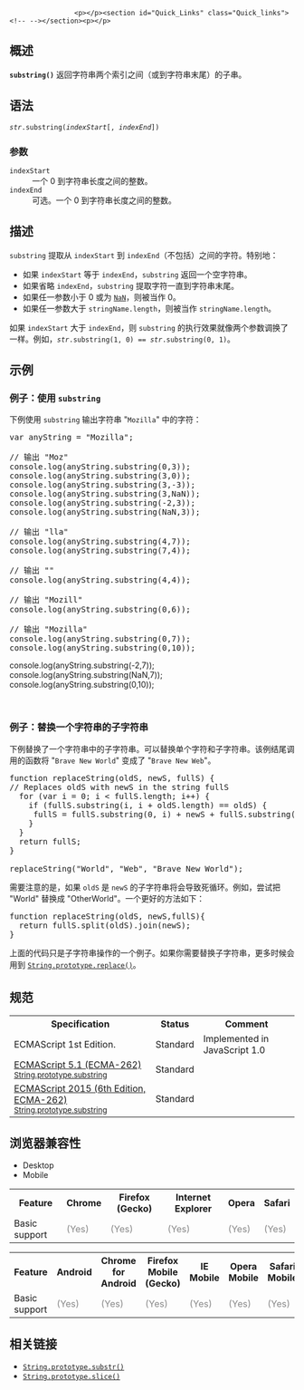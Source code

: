 
                
                  
                    <p></p><section id="Quick_Links" class="Quick_links"><!-- --></section><p></p>

<h2 name="Summary" id="Summary">&#x6982;&#x8FF0;</h2>

<p><code><strong>substring()</strong></code> &#x8FD4;&#x56DE;&#x5B57;&#x7B26;&#x4E32;&#x4E24;&#x4E2A;&#x7D22;&#x5F15;&#x4E4B;&#x95F4;&#xFF08;&#x6216;&#x5230;&#x5B57;&#x7B26;&#x4E32;&#x672B;&#x5C3E;&#xFF09;&#x7684;&#x5B50;&#x4E32;&#x3002;</p>

<h2 name="Syntax" id="Syntax">&#x8BED;&#x6CD5;</h2>

<pre class="syntaxbox"><code><var>str</var>.substring(<var>indexStart</var>[, <var>indexEnd</var>])</code></pre>

<h3 name="Parameters" id="Parameters">&#x53C2;&#x6570;</h3>

<dl>
 <dt><code>indexStart</code></dt>
 <dd>&#x4E00;&#x4E2A; 0 &#x5230;&#x5B57;&#x7B26;&#x4E32;&#x957F;&#x5EA6;&#x4E4B;&#x95F4;&#x7684;&#x6574;&#x6570;&#x3002;</dd>
 <dt><code>indexEnd</code></dt>
 <dd>&#x53EF;&#x9009;&#x3002;&#x4E00;&#x4E2A; 0 &#x5230;&#x5B57;&#x7B26;&#x4E32;&#x957F;&#x5EA6;&#x4E4B;&#x95F4;&#x7684;&#x6574;&#x6570;&#x3002;</dd>
</dl>

<h2 name="Description" id="Description">&#x63CF;&#x8FF0;</h2>

<p><code>substring</code> &#x63D0;&#x53D6;&#x4ECE;&#xA0;<code>indexStart</code>&#xA0;&#x5230; <code>indexEnd</code>&#xFF08;&#x4E0D;&#x5305;&#x62EC;&#xFF09;&#x4E4B;&#x95F4;&#x7684;&#x5B57;&#x7B26;&#x3002;&#x7279;&#x522B;&#x5730;&#xFF1A;</p>

<ul>
 <li>&#x5982;&#x679C; <code>indexStart</code>&#xA0;&#x7B49;&#x4E8E; <code>indexEnd</code>&#xFF0C;<code>substring</code> &#x8FD4;&#x56DE;&#x4E00;&#x4E2A;&#x7A7A;&#x5B57;&#x7B26;&#x4E32;&#x3002;</li>
 <li>&#x5982;&#x679C;&#x7701;&#x7565;&#xA0;<code>indexEnd</code>&#xFF0C;<code>substring</code> &#x63D0;&#x53D6;&#x5B57;&#x7B26;&#x4E00;&#x76F4;&#x5230;&#x5B57;&#x7B26;&#x4E32;&#x672B;&#x5C3E;&#x3002;</li>
 <li>&#x5982;&#x679C;&#x4EFB;&#x4E00;&#x53C2;&#x6570;&#x5C0F;&#x4E8E; 0 &#x6216;&#x4E3A;&#xA0;<a href="/zh-CN/docs/Web/JavaScript/Reference/Global_Objects/NaN" title="&#x5168;&#x5C40;&#x5C5E;&#x6027; NaN &#x8868;&#x793A; Not-A-Number &#x7684;&#x503C;&#x3002;"><code>NaN</code></a>&#xFF0C;&#x5219;&#x88AB;&#x5F53;&#x4F5C; 0&#x3002;</li>
 <li>&#x5982;&#x679C;&#x4EFB;&#x4E00;&#x53C2;&#x6570;&#x5927;&#x4E8E;&#xA0;<code>stringName.length</code>&#xFF0C;&#x5219;&#x88AB;&#x5F53;&#x4F5C;&#xA0;<code>stringName.length</code>&#x3002;</li>
</ul>

<p>&#x5982;&#x679C; <code>indexStart</code>&#xA0;&#x5927;&#x4E8E; <code>indexEnd</code>&#xFF0C;&#x5219; <code>substring</code> &#x7684;&#x6267;&#x884C;&#x6548;&#x679C;&#x5C31;&#x50CF;&#x4E24;&#x4E2A;&#x53C2;&#x6570;&#x8C03;&#x6362;&#x4E86;&#x4E00;&#x6837;&#x3002;&#x4F8B;&#x5982;&#xFF0C;<code><em>str</em>.substring(1, 0) == <em>str</em>.substring(0, 1)</code>&#x3002;</p>

<h2 name="Examples" id="Examples">&#x793A;&#x4F8B;</h2>

<h3 name="Example:_Using_substring" id="Example:_Using_substring">&#x4F8B;&#x5B50;&#xFF1A;&#x4F7F;&#x7528;&#xA0;<code>substring</code></h3>

<p>&#x4E0B;&#x4F8B;&#x4F7F;&#x7528;&#xA0;<code>substring</code>&#xA0;&#x8F93;&#x51FA;&#x5B57;&#x7B26;&#x4E32; &quot;<code>Mozilla</code>&quot; &#x4E2D;&#x7684;&#x5B57;&#x7B26;&#xFF1A;</p>

<pre class="brush:js">var anyString = &quot;Mozilla&quot;;

// &#x8F93;&#x51FA; &quot;Moz&quot;
console.log(anyString.substring(0,3));
console.log(anyString.substring(3,0));
console.log(anyString.substring(3,-3));
console.log(anyString.substring(3,NaN));
console.log(anyString.substring(-2,3));
console.log(anyString.substring(NaN,3));

// &#x8F93;&#x51FA; &quot;lla&quot;
console.log(anyString.substring(4,7));
console.log(anyString.substring(7,4));

// &#x8F93;&#x51FA; &quot;&quot;
console.log(anyString.substring(4,4));

// &#x8F93;&#x51FA; &quot;Mozill&quot;
console.log(anyString.substring(0,6));

// &#x8F93;&#x51FA; &quot;Mozilla&quot;
console.log(anyString.substring(0,7));
console.log(anyString.substring(0,10));
</pre>

<p>console.log(anyString.substring(-2,7));<br>
 console.log(anyString.substring(NaN,7));<br>
 console.log(anyString.substring(0,10));</p>

<p>&#xA0;</p>

<h3 name="Example:_Replacing_a_substring_within_a_string" id="Example:_Replacing_a_substring_within_a_string">&#x4F8B;&#x5B50;&#xFF1A;&#x66FF;&#x6362;&#x4E00;&#x4E2A;&#x5B57;&#x7B26;&#x4E32;&#x7684;&#x5B50;&#x5B57;&#x7B26;&#x4E32;</h3>

<p>&#x4E0B;&#x4F8B;&#x66FF;&#x6362;&#x4E86;&#x4E00;&#x4E2A;&#x5B57;&#x7B26;&#x4E32;&#x4E2D;&#x7684;&#x5B50;&#x5B57;&#x7B26;&#x4E32;&#x3002;&#x53EF;&#x4EE5;&#x66FF;&#x6362;&#x5355;&#x4E2A;&#x5B57;&#x7B26;&#x548C;&#x5B50;&#x5B57;&#x7B26;&#x4E32;&#x3002;&#x8BE5;&#x4F8B;&#x7ED3;&#x5C3E;&#x8C03;&#x7528;&#x7684;&#x51FD;&#x6570;&#x5C06; &quot;<code>Brave New World</code>&quot; &#x53D8;&#x6210;&#x4E86; &quot;<code>Brave New Web</code>&quot;&#x3002;</p>

<pre class="brush:js">function replaceString(oldS, newS, fullS) {
// Replaces oldS with newS in the string fullS
  for (var i = 0; i &lt; fullS.length; i++) {
    if (fullS.substring(i, i + oldS.length) == oldS) {
     fullS = fullS.substring(0, i) + newS + fullS.substring(i + oldS.length, fullS.length);
    }
  }
  return fullS;
}

replaceString(&quot;World&quot;, &quot;Web&quot;, &quot;Brave New World&quot;);</pre>

<p>&#x9700;&#x8981;&#x6CE8;&#x610F;&#x7684;&#x662F;&#xFF0C;&#x5982;&#x679C;&#xA0;<code>oldS</code> &#x662F; <code>newS</code>&#xA0;&#x7684;&#x5B50;&#x5B57;&#x7B26;&#x4E32;&#x5C06;&#x4F1A;&#x5BFC;&#x81F4;&#x6B7B;&#x5FAA;&#x73AF;&#x3002;&#x4F8B;&#x5982;&#xFF0C;&#x5C1D;&#x8BD5;&#x628A; &quot;World&quot; &#x66FF;&#x6362;&#x6210; &quot;OtherWorld&quot;&#x3002;&#x4E00;&#x4E2A;&#x66F4;&#x597D;&#x7684;&#x65B9;&#x6CD5;&#x5982;&#x4E0B;&#xFF1A;</p>

<pre class="brush:js">function replaceString(oldS, newS,fullS){
  return fullS.split(oldS).join(newS);
}</pre>

<p><span style="line-height: 1.5;">&#x4E0A;&#x9762;&#x7684;&#x4EE3;&#x7801;&#x53EA;&#x662F;&#x5B50;&#x5B57;&#x7B26;&#x4E32;&#x64CD;&#x4F5C;&#x7684;&#x4E00;&#x4E2A;&#x4F8B;&#x5B50;&#x3002;&#x5982;&#x679C;&#x4F60;&#x9700;&#x8981;&#x66FF;&#x6362;&#x5B50;&#x5B57;&#x7B26;&#x4E32;&#xFF0C;&#x66F4;&#x591A;&#x65F6;&#x5019;&#x4F1A;&#x7528;&#x5230;&#xA0;</span><span style="line-height: 1.5em;"><a href="/zh-CN/docs/Web/JavaScript/Reference/Global_Objects/String/replace" title="replace() &#x65B9;&#x6CD5;&#x4F7F;&#x7528;&#x4E00;&#x4E2A;&#x66FF;&#x6362;&#x503C;&#xFF08;replacement&#xFF09;&#x66FF;&#x6362;&#x6389;&#x4E00;&#x4E2A;&#x5339;&#x914D;&#x6A21;&#x5F0F;&#xFF08;pattern&#xFF09;&#x5728;&#x539F;&#x5B57;&#x7B26;&#x4E32;&#x4E2D;&#x67D0;&#x4E9B;&#x6216;&#x6240;&#x6709;&#x7684;&#x5339;&#x914D;&#x9879;&#xFF0C;&#x5E76;&#x8FD4;&#x56DE;&#x66FF;&#x6362;&#x540E;&#x7684;&#x65B0;&#x7684;&#x5B57;&#x7B26;&#x4E32;&#x3002;&#x8FD9;&#x4E2A;&#x66FF;&#x6362;&#x6A21;&#x5F0F;&#x53EF;&#x4EE5;&#x662F;&#x4E00;&#x4E2A;&#x5B57;&#x7B26;&#x4E32;&#x6216;&#x8005;&#x4E00;&#x4E2A;&#xA0;RegExp&#xFF0C;&#x66FF;&#x6362;&#x503C;&#x53EF;&#x4EE5;&#x662F;&#x4E00;&#x4E2A;&#x5B57;&#x7B26;&#x4E32;&#x6216;&#x8005;&#x4E00;&#x4E2A;&#x51FD;&#x6570;&#x3002;"><code>String.prototype.replace()</code></a>&#x3002;</span></p>

<h2 id="&#x89C4;&#x8303;">&#x89C4;&#x8303;</h2>

<table class="standard-table">
 <tbody>
  <tr>
   <th scope="col">Specification</th>
   <th scope="col">Status</th>
   <th scope="col">Comment</th>
  </tr>
  <tr>
   <td>ECMAScript 1st Edition.</td>
   <td>Standard</td>
   <td>Implemented in JavaScript 1.0</td>
  </tr>
  <tr>
   <td><a href="http://www.ecma-international.org/ecma-262/5.1/#sec-15.5.4.15" class="external" lang="en" hreflang="en">ECMAScript 5.1 (ECMA-262)<br><small lang="zh-CN">String.prototype.substring</small></a></td>
   <td><span class="spec-Standard">Standard</span></td>
   <td>&#xA0;</td>
  </tr>
  <tr>
   <td><a href="http://www.ecma-international.org/ecma-262/6.0/#sec-string.prototype.substring" class="external" lang="en" hreflang="en">ECMAScript 2015 (6th Edition, ECMA-262)<br><small lang="zh-CN">String.prototype.substring</small></a></td>
   <td><span class="spec-Standard">Standard</span></td>
   <td>&#xA0;</td>
  </tr>
 </tbody>
</table>

<h2 id="&#x6D4F;&#x89C8;&#x5668;&#x517C;&#x5BB9;&#x6027;">&#x6D4F;&#x89C8;&#x5668;&#x517C;&#x5BB9;&#x6027;</h2>

<p></p><div class="htab"> 
    <a name="AutoCompatibilityTable" id="AutoCompatibilityTable"></a> 
    <ul> 
        <li class="selected"><a>Desktop</a></li> 
        <li><a>Mobile</a></li> 
    </ul> 
</div><p></p>

<div id="compat-desktop">
<table class="compat-table">
 <tbody>
  <tr>
   <th>Feature</th>
   <th>Chrome</th>
   <th>Firefox (Gecko)</th>
   <th>Internet Explorer</th>
   <th>Opera</th>
   <th>Safari</th>
  </tr>
  <tr>
   <td>Basic support</td>
   <td><span title="Please update this with the earliest version of support." style="color: #888;">(Yes)</span></td>
   <td><span title="Please update this with the earliest version of support." style="color: #888;">(Yes)</span></td>
   <td><span title="Please update this with the earliest version of support." style="color: #888;">(Yes)</span></td>
   <td><span title="Please update this with the earliest version of support." style="color: #888;">(Yes)</span></td>
   <td><span title="Please update this with the earliest version of support." style="color: #888;">(Yes)</span></td>
  </tr>
 </tbody>
</table>
</div>

<div id="compat-mobile">
<table class="compat-table">
 <tbody>
  <tr>
   <th>Feature</th>
   <th>Android</th>
   <th>Chrome for Android</th>
   <th>Firefox Mobile (Gecko)</th>
   <th>IE Mobile</th>
   <th>Opera Mobile</th>
   <th>Safari Mobile</th>
  </tr>
  <tr>
   <td>Basic support</td>
   <td><span title="Please update this with the earliest version of support." style="color: #888;">(Yes)</span></td>
   <td><span title="Please update this with the earliest version of support." style="color: #888;">(Yes)</span></td>
   <td><span title="Please update this with the earliest version of support." style="color: #888;">(Yes)</span></td>
   <td><span title="Please update this with the earliest version of support." style="color: #888;">(Yes)</span></td>
   <td><span title="Please update this with the earliest version of support." style="color: #888;">(Yes)</span></td>
   <td><span title="Please update this with the earliest version of support." style="color: #888;">(Yes)</span></td>
  </tr>
 </tbody>
</table>
</div>

<h2 name="See_also" id="See_also">&#x76F8;&#x5173;&#x94FE;&#x63A5;</h2>

<ul>
 <li><a href="/zh-CN/docs/Web/JavaScript/Reference/Global_Objects/String/substr" title="substr() &#x65B9;&#x6CD5;&#x8FD4;&#x56DE;&#x5B57;&#x7B26;&#x4E32;&#x4E2D;&#x4ECE;&#x6307;&#x5B9A;&#x4F4D;&#x7F6E;&#x5F00;&#x59CB;&#x5230;&#x6307;&#x5B9A;&#x957F;&#x5EA6;&#x7684;&#x5B50;&#x5B57;&#x7B26;&#x4E32;&#x3002;"><code>String.prototype.substr()</code></a></li>
 <li><a href="/zh-CN/docs/Web/JavaScript/Reference/Global_Objects/String/slice" title="slice()&#xA0;&#x65B9;&#x6CD5;&#x63D0;&#x53D6;&#x5B57;&#x7B26;&#x4E32;&#x4E2D;&#x7684;&#x4E00;&#x90E8;&#x5206;&#xFF0C;&#x5E76;&#x8FD4;&#x56DE;&#x8FD9;&#x4E2A;&#x65B0;&#x7684;&#x5B57;&#x7B26;&#x4E32;&#x3002;"><code>String.prototype.slice()</code></a></li>
</ul>
                  
                
              